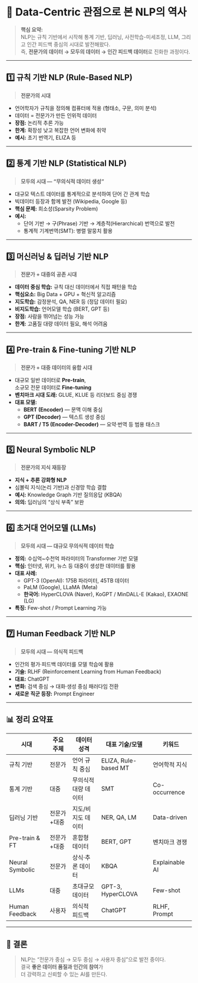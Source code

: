# 🧠 Data-Centric 관점으로 본 NLP의 역사

> **핵심 요약:**  
> NLP는 규칙 기반에서 시작해 통계 기반, 딥러닝, 사전학습-미세조정, LLM, 그리고 인간 피드백 중심의 시대로 발전해왔다.  
> 즉, **전문가의 데이터 → 모두의 데이터 → 인간 피드백 데이터**로 진화한 과정이다.

---

## 1️⃣ 규칙 기반 NLP (Rule-Based NLP)
> **전문가의 시대**

- 언어학자가 규칙을 정의해 컴퓨터에 적용 (형태소, 구문, 의미 분석)
- 데이터 = 전문가가 만든 인위적 데이터
- **장점:** 논리적 추론 가능  
- **한계:** 확장성 낮고 복잡한 언어 변화에 취약  
- **예시:** 초기 번역기, ELIZA 등  

---

## 2️⃣ 통계 기반 NLP (Statistical NLP)
> **모두의 시대 — “무의식적 데이터 생성”**

- 대규모 텍스트 데이터를 통계적으로 분석하여 단어 간 관계 학습  
- 빅데이터 등장과 함께 발전 (Wikipedia, Google 등)  
- **핵심 문제:** 희소성(Sparsity Problem)  
- **예시:**  
  - 단어 기반 → 구(Phrase) 기반 → 계층적(Hierarchical) 번역으로 발전  
  - 통계적 기계번역(SMT): 병렬 말뭉치 활용

---

## 3️⃣ 머신러닝 & 딥러닝 기반 NLP
> **전문가 + 대중의 공존 시대**

- **데이터 중심 학습:** 규칙 대신 데이터에서 직접 패턴을 학습  
- **핵심요소:** Big Data + GPU + 혁신적 알고리즘  
- **지도학습:** 감정분석, QA, NER 등 (정답 데이터 필요)  
- **비지도학습:** 언어모델 학습 (BERT, GPT 등)  
- **장점:** 사람을 뛰어넘는 성능 가능  
- **한계:** 고품질 대량 데이터 필요, 해석 어려움

---

## 4️⃣ Pre-train & Fine-tuning 기반 NLP
> **전문가 + 대중 데이터의 융합 시대**

- 대규모 일반 데이터로 **Pre-train**,  
  소규모 전문 데이터로 **Fine-tuning**
- **벤치마크 시대 도래:** GLUE, KLUE 등 리더보드 중심 경쟁  
- **대표 모델:**  
  - **BERT (Encoder)** — 문맥 이해 중심  
  - **GPT (Decoder)** — 텍스트 생성 중심  
  - **BART / T5 (Encoder-Decoder)** — 요약·번역 등 범용 태스크  

---

## 5️⃣ Neural Symbolic NLP
> **전문가의 지식 재등장**

- **지식 + 추론 강화형 NLP**
- 심볼릭 지식(논리 기반)과 신경망 학습 결합  
- **예시:** Knowledge Graph 기반 질의응답 (KBQA)
- **의의:** 딥러닝의 “상식 부족” 보완  

---

## 6️⃣ 초거대 언어모델 (LLMs)
> **모두의 시대 — 대규모 무의식적 데이터 학습**

- **정의:** 수십억~수천억 파라미터의 Transformer 기반 모델  
- **핵심:** 인터넷, 위키, 뉴스 등 대중이 생성한 데이터를 활용  
- **대표 사례:**  
  - GPT-3 (OpenAI): 175B 파라미터, 45TB 데이터  
  - PaLM (Google), LLaMA (Meta)  
  - **한국어:** HyperCLOVA (Naver), KoGPT / MinDALL-E (Kakao), EXAONE (LG)  
- **특징:** Few-shot / Prompt Learning 가능  

---

## 7️⃣ Human Feedback 기반 NLP
> **모두의 시대 — 의식적 피드백**

- 인간의 평가·피드백 데이터를 모델 학습에 활용  
- **기술:** RLHF (Reinforcement Learning from Human Feedback)  
- **대표:** ChatGPT  
- **변화:** 검색 중심 → 대화·생성 중심 패러다임 전환  
- **새로운 직군 등장:** Prompt Engineer  

---

## 📊 정리 요약표

| 시대 | 주요 주체 | 데이터 성격 | 대표 기술/모델 | 키워드 |
|------|------------|--------------|------------------|---------|
| 규칙 기반 | 전문가 | 언어 규칙 중심 | ELIZA, Rule-based MT | 언어학적 지식 |
| 통계 기반 | 대중 | 무의식적 대량 데이터 | SMT | Co-occurrence |
| 딥러닝 기반 | 전문가+대중 | 지도/비지도 데이터 | NER, QA, LM | Data-driven |
| Pre-train & FT | 전문가+대중 | 혼합형 데이터 | BERT, GPT | 벤치마크 경쟁 |
| Neural Symbolic | 전문가 | 상식·추론 데이터 | KBQA | Explainable AI |
| LLMs | 대중 | 초대규모 데이터 | GPT-3, HyperCLOVA | Few-shot |
| Human Feedback | 사용자 | 의식적 피드백 | ChatGPT | RLHF, Prompt |

---

## 💬 결론

> NLP는 “전문가 중심 → 모두 중심 → 사용자 중심”으로 발전 중이다.  
> 결국 **좋은 데이터 품질과 인간의 참여**가  
> 더 강력하고 신뢰할 수 있는 AI를 만든다.
